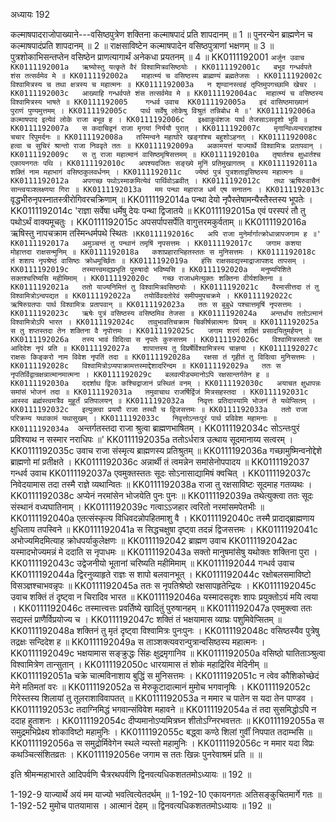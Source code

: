 अध्यायः 192

कल्माषपादराजोपाख्याने---वसिष्ठपुत्रेण शक्तिना कल्माषपादं प्रति शापदानम् ॥ 1 ॥ पुनरन्येन ब्राह्मणेन च कल्माषपादंप्रति शापदानम् ॥ 2 ॥ राक्षसाविष्टेन कल्माषपादेन वसिष्ठपुत्राणां भक्षणम् ॥ 3 ॥ पुत्रशोकाभिसन्तप्तेन वसिष्ठेन प्राणत्यागार्थं अनेकधा प्रयतनम् ॥ 4 ॥
KK0111192001	`अर्जुन उवाच 
KK0111192001a	ऋष्योस्तु यत्कृते वैरं विश्वामित्रवसिष्ठयोः ।
KK0111192001c	बभूव गन्धर्वपते शंस तत्सर्वमेव मे ॥
KK0111192002a	माहात्म्यं च वसिष्ठस्य ब्राह्मण्यं ब्रह्मतेजसः ।
KK0111192002c	विश्वामित्रस्य च तथा क्षत्रस्य च महात्मनः ॥
KK0111192003a	न शृण्वानस्त्वहं तृप्तिमुपगच्छामि खेचर ।
KK0111192003c	आख्याहि गन्धर्वपते शंस तत्सर्वमेव मे ॥
KK0111192004ac	माहात्म्यं च वसिष्ठस्य विश्वामित्रस्य भाषते ॥
KK0111192005	गन्धर्व उवाच 
KK0111192005a	इदं वासिष्ठमाख्यानं पुराणं पुण्यमुत्तमम् ।
KK0111192005c	पार्थ सर्वेषु लोकेषु विश्रुतं तन्निबोध मे ॥'
KK0111192006a	कल्माषपाद इत्येवं लोके राजा बभूव ह ।
KK0111192006c	इक्ष्वाकुवंशजः पार्थ तेजसाऽसदृशो भुवि ॥
KK0111192007a	स कदाचिद्वनं राजा मृगयां निर्ययौ पुरात् ।
KK0111192007c	मृगान्विध्यन्वराहांश्च चचार रिपुमर्दनः ॥
KK0111192008a	तस्मिन्वने महाघोरे खङ्गांश्च बहुशोऽहनत् ।
KK0111192008c	हत्वा च सुचिरं श्रान्तो राजा निववृते ततः ॥
KK0111192009a	अकामयत्तं याज्यार्थे विश्वामित्रः प्रतापवान् ।
KK0111192009c	स तु राजा महात्मानं वासिष्ठमृषिसत्तमम् ॥
KK0111192010a	तृषार्तश्च क्षुधार्तश्च एकायनगतः पथि ।
KK0111192010c	अपश्यदजितः सङ्ख्ये मुनिं प्रतिमुखागतम् ॥
KK0111192011a	शक्तिं नाम महाभागं वसिष्ठकुलवर्धनम् ।
KK0111192011c	ज्येष्ठं पुत्रं पुत्रशताद्वसिष्ठस्य महात्मनः ॥
KK0111192012a	अपगच्छ पथोऽस्माकमित्येवं पार्थिवोऽब्रवीत् ।
KK0111192012c	तथा ऋषिरुवाचैनं सान्त्वयञ्श्लक्ष्णया गिरा ॥
KK0111192013a	मम पन्था महाराज धर्म एष सनातनः ।
KK0111192013c	`वृद्धभीरुनृपस्नातस्त्रीरोगिवरचक्रिणाम् ॥
KK0111192014a	पन्था देयो नृपैस्तेषामन्यैस्तैस्तस्य भूपतेः ।
KK0111192014c	'राज्ञा सर्वेषा धर्मेषु देयः पन्था द्विजातये ॥
KK0111192015a	एवं परस्परं तौ तु पथोऽर्थं वाक्यमूचतुः ।
KK0111192015c	अपसर्पापसर्पेति वागुत्तरमकुर्वताम् ॥
KK0111192016a	ऋषिस्तु नापचक्राम तस्मिन्धर्मपथे स्थितः ।`
KK0111192016c	अपि राजा मुनेर्मार्गात्क्रोधान्नापजगाम ह ॥'
KK0111192017a	अमुञ्चन्तं तु पन्थानं तमृषिं नृपसत्तमः ।
KK0111192017c	जगाम कशया मोहात्तदा राक्षसन्मुनिम् ॥
KK0111192018a	कशाप्रहाराभिहतस्ततः स मुनिसत्तमः ।
KK0111192018c	तं शशाप नृपश्रेष्ठं वासिष्ठः क्रोधमूर्च्छितः ॥
KK0111192019a	हंसि राक्षसवद्यस्माद्राजापशद तापसम् ।
KK0111192019c	तस्मात्त्वमद्यप्रभृति पुरुषादो भविष्यसि ॥
KK0111192020a	मनुष्यपिशिते सक्तश्चरिष्यसि महीमिमाम् ।
KK0111192020c	गच्छ राजाधमेत्युक्तः शक्तिना वीर्यशक्तिना ॥
KK0111192021a	ततो याज्यनिमित्तं तु विश्वामित्रवसिष्ठयोः ।
KK0111192021c	वैरमासीत्तदा तं तु विश्वामित्रोऽन्वपद्यत ॥
KK0111192022a	तयोर्विवदतोरेवं समीपमुपचक्रमे ।
KK0111192022c	ऋषिरुग्रतपाः पार्थ विश्वामित्रः प्रतापवान् ॥
KK0111192023a	ततः स बुबुधे पश्चात्तमृषिं नृपसत्तमः ।
KK0111192023c	ऋषेः पुत्रं वसिष्ठस्य वसिष्ठमिव तेजसा ॥
KK0111192024a	अन्तर्धाय ततोऽत्मानं विश्वामित्रोऽपि भारत ।
KK0111192024c	तावुभावतिचक्राम चिकीर्षन्नात्मनः प्रियम् ॥
KK0111192025a	स तु शप्तस्तदा तेन शक्तिना वै नृपोत्तमः ।
KK0111192025c	जगाम शरणं शक्तिं प्रसादयितुमर्हयन् ॥
KK0111192026a	तस्य भावं विदित्वा स नृपतेः कुरुसत्तम ।
KK0111192026c	विश्वामित्रस्ततो रक्ष आदिदेश नृपं प्रति ॥
KK0111192027a	शापात्तस्य तु विप्रर्षेर्विश्वामित्रस्य चाज्ञया ।
KK0111192027c	राक्षसः किङ्करो नाम विवेश नृपतिं तदा ॥
KK0111192028a	रक्षसा तं गृहीतं तु विदित्वा मुनिसत्तमः ।
KK0111192028c	विश्वामित्रोऽप्यपाक्रामत्तस्माद्देशादरिन्दम ॥
KK0111192029a	ततः स नृपतिर्विद्वान्रक्षन्नात्मानमात्मना ।
KK0111192029c	बलवत्पीड्यमानोऽपि रक्षसान्तर्गतेन ह ॥
KK0111192030a	ददर्शाथ द्विजः कश्चिद्राजानं प्रस्थितं वनम् ।
KK0111192030c	अयाचत क्षुधापन्नः समांसं भोजनं तदा ॥
KK0111192031a	तमुवाचाथ राजर्षिर्द्विजं मित्रसहस्तदा ।
KK0111192031c	आस्स्व ब्रह्मंस्त्वमत्रैव मुहूर्तं प्रतिपालयन् ॥
KK0111192032a	निवृत्तः प्रतिदास्यामि भोजनं ते यथेप्सितम् ।
KK0111192032c	इत्युक्त्वा प्रययौ राजा तस्थौ च द्विजसत्तमः ॥
KK0111192033a	ततो राजा परिक्रम्य यथाकामं यथासुखम् ।
KK0111192033c	निवृत्तोऽन्तःपुरं पार्थ प्रविवेश महामनाः ॥
KK0111192034a	`अन्तर्गतस्तदा राजा श्रुत्वा ब्राह्मणभाषितम् ।
KK0111192034c	सोऽन्तःपुरं प्रविश्याथ न सस्मार नराधिपः ॥'
KK0111192035a	ततोऽर्धरात्र उत्थाय सूदमानाय्य सत्वरम् ।
KK0111192035c	उवाच राजा संस्मृत्य ब्राह्मणस्य प्रतिश्रुतम् ॥
KK0111192036a	गच्छामुष्मिन्वनोद्देशे ब्राह्मणो मां प्रतीक्षते ।
KK0111192036c	अन्नार्थी तं त्वमन्नेन समांसेनोपपादय ॥
KK0111192037	गन्धर्व उवाच 
KK0111192037a	एवमुक्तस्ततः सूदः सोऽनासाद्यामिषं क्वचित् ।
KK0111192037c	निवेदयामास तदा तस्मै राज्ञे व्यथान्वितः ॥
KK0111192038a	राजा तु रक्षसाविष्टः सूदमाह गतव्यथः ।
KK0111192038c	अप्येनं नरमांसेन भोजयेति पुनः पुनः ॥
KK0111192039a	तथेत्युक्त्वा ततः सूदः संस्थानं वध्यघातिनाम् ।
KK0111192039c	गत्वाऽऽजहार त्वरितो नरमांसमपेतभीः ॥
KK0111192040a	एतत्संस्कृत्य विधिवदन्नोपहितमाशु वै ।
KK0111192040c	तस्मै प्रादाद्ब्राह्मणाय क्षुधिताय तपस्विने ॥
KK0111192041a	स सिद्धचक्षुषा दृष्ट्वा तदन्नं द्विजसत्तमः ।
KK0111192041c	अभोज्यमिदमित्याह क्रोधपर्याकुलेक्षणः ॥
KK0111192042	ब्राह्मण उवाच 
KK0111192042ac	यस्मादभोज्यमन्नं मे ददाति स नृपाधमः ॥
KK0111192043a	सक्तो मानुषमांसेषु यथोक्तः शक्तिना पुरा ।
KK0111192043c	उद्वेजनीयो भूतानां चरिष्यति महीमिमाम् ॥
KK0111192044	गन्धर्व उवाच 
KK0111192044a	द्विरनुव्याहृते राज्ञः स शापो बलवानभूत् ।
KK0111192044c	रक्षोबलसमाविष्टो विसञ्ज्ञश्चाभवन्नृपः ॥
KK0111192045a	ततः स नृपतिश्रेष्ठो रक्षसापहृतेन्द्रियः ।
KK0111192045c	उवाच शक्तिं तं दृष्ट्वा न चिरादिव भारत ॥
KK0111192046a	यस्मादसदृशः शापः प्रयुक्तोऽयं मयि त्वया ।
KK0111192046c	तस्मात्त्वत्तः प्रवर्तिष्ये खादितुं पुरुषानहम् ॥
KK0111192047a	एवमुक्त्वा ततः सद्यस्तं प्राणैर्विप्रयोज्य च ।
KK0111192047c	शक्तिं तं भक्षयामास व्याघ्रः पशुमिवेप्सितम् ॥
KK0111192048a	शक्तिनं तु मृतं दृष्ट्वा विश्वामित्रः पुनःपुनः ।
KK0111192048c	वसिष्ठस्यैव पुत्रेषु तद्रक्षः सन्दिदेश ह ॥
KK0111192049a	स ताञ्शक्त्यवरान्पुत्रान्वसिष्ठस्य महात्मनः ।
KK0111192049c	भक्षयामास सङ्क्रुद्धः सिंहः क्षुद्रमृगानिव ॥
KK0111192050a	वसिष्ठो घातिताञ्श्रुत्वा विश्वामित्रेण तान्सुतान् ।
KK0111192050c	धारयामास तं शोकं महाद्रिरिव मेदिनीम् ॥
KK0111192051a	चक्रे चात्मविनाशाय बुद्धिं स मुनिसत्तमः ।
KK0111192051c	न त्वेव कौशिकोच्छेदं मेने मतिमतां वरः ॥
KK0111192052a	स मेरुकूटादात्मानं मुमोच भगवानृषिः ।
KK0111192052c	गिरेस्तस्य शिलायां तु तूलराशाविवापतत् ॥
KK0111192053a	न ममार च पातेन स यदा तेन पाण्डव ।
KK0111192053c	तदाग्निमिद्धं भगवान्संविवेश महावने ॥
KK0111192054a	तं तदा सुसमिद्धोऽपि न ददाह हुताशनः ।
KK0111192054c	दीप्यमानोऽप्यमित्रघ्न शीतोऽग्निरभवत्ततः ॥
KK0111192055a	स समुद्रमभिप्रेक्ष्य शोकाविष्टो महामुनिः ।
KK0111192055c	बद्ध्वा कण्ठे शिलां गुर्वीं निपपात तदाम्भसि ॥
KK0111192056a	स समुद्रोर्मिवेगेन स्थले न्यस्तो महामुनिः ।
KK0111192056c	न ममार यदा विप्रः कथञ्चित्संशितव्रतः ।
KK0111192056e	जगाम स ततः खिन्नः पुनरेवाश्रमं प्रति ॥ ॥

इति श्रीमन्महाभारते आदिपर्वणि चैत्ररथपर्वणि द्विनवत्यधिकशततमोऽध्यायः ॥ 192 ॥

1-192-9 याज्यार्थे अयं मम याज्यो भवत्वित्येतदर्थम् ॥ 1-192-10 एकायनगतः अतिसङ्कुचितमार्गे गतः ॥ 1-192-52 मुमोच पातयामास । आत्मानं देहम् ॥ द्विनवत्यधिकशततमोऽध्यायः ॥ 192 ॥
